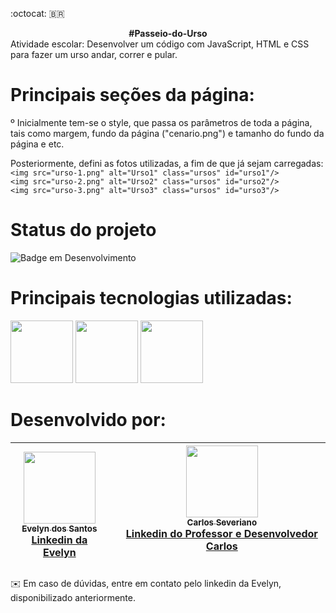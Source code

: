 :octocat: :brazil:
<div align="center"><b>#Passeio-do-Urso </b></div>
<a href="https://pt.vecteezy.com/arte-vetorial/9955668-pixel-art-arcade-game-scene-with-life-bar-trees-board-and-clouds-8bit-background"></a>
Atividade escolar: Desenvolver um código com JavaScript, HTML e CSS para fazer um urso andar, correr e pular.

# Principais seções da página:
º Inicialmente tem-se o style, que passa os parâmetros de toda a página, tais como margem, fundo da página ("cenario.png") e tamanho do fundo da página e etc.
 
Posteriormente, defini as fotos utilizadas, a fim de que já sejam carregadas:<br>
`<img src="urso-1.png" alt="Urso1" class="ursos" id="urso1"/>`<br>
`<img src="urso-2.png" alt="Urso2" class="ursos" id="urso2"/>`<br>
`<img src="urso-3.png" alt="Urso3" class="ursos" id="urso3"/>`

# Status do projeto
![Badge em Desenvolvimento](https://img.shields.io/badge/STATUS-Finalizado-ff69b4)

# Principais tecnologias utilizadas:
<div position:"inline"><img style="width:100px" src="https://user-images.githubusercontent.com/102689284/205044499-a4fec1f0-f23c-4051-b7d0-427ea775c0da.png">
<img style="width:100px" src="https://user-images.githubusercontent.com/102689284/205044592-c449a56b-3fa9-4122-a6e0-6604b26aa7b3.png">
<img style="width:100px" src="https://user-images.githubusercontent.com/102689284/205044643-4d3b21da-1adf-458e-8169-fe29a756416f.png"></div>

# Desenvolvido por:
|[<img src="https://avatars.githubusercontent.com/u/102689284?v=4" width=115><br><sub>Evelyn dos Santos</sub>](https://github.com/SantosEve)<br><a href="https://www.linkedin.com/in/evelyn-dos-santos">Linkedin da Evelyn</a>| <br><br> | [<img src="https://avatars.githubusercontent.com/u/7065152?v=4"  width=115><br><sub>Carlos Severiano</sub>](https://github.com/cseveriano)<br><a href="https://www.linkedin.com/in/carlos-severiano-0117a12b">Linkedin do Professor e Desenvolvedor Carlos</a> <br><br> |
| :---: | :---: | :---: |

✉️
Em caso de dúvidas, entre em contato pelo linkedin da Evelyn, disponibilizado anteriormente.
